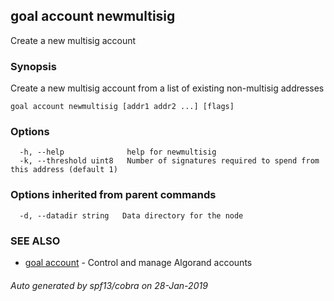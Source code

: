 ## goal account newmultisig

Create a new multisig account

### Synopsis

Create a new multisig account from a list of existing non-multisig addresses

```
goal account newmultisig [addr1 addr2 ...] [flags]
```

### Options

```
  -h, --help              help for newmultisig
  -k, --threshold uint8   Number of signatures required to spend from this address (default 1)
```

### Options inherited from parent commands

```
  -d, --datadir string   Data directory for the node
```

### SEE ALSO

* [goal account](goal_account.md)	 - Control and manage Algorand accounts

###### Auto generated by spf13/cobra on 28-Jan-2019
